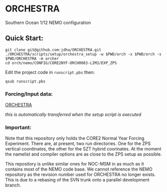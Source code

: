 # ORCHESTRA
Southern Ocean 1/12 NEMO configuration

## Quick Start:

```
git clone git@github.com:jdha/ORCHESTRA.git
./ORCHESTRA/scripts/setup/orchestra_setup -w $PWD/orch -x $PWD/orch -s $PWD/ORCHESTRA -m archer
cd orch/nemo/CONFIG/CORE2NYF-ORCH0083-LIM3/EXP_ZPS
```
Edit the project code in  `runscript.pbs` then:
```
qsub runscript.pbs
```

### Forcing/Input data:

[ORCHESTRA](http://gws-access.ceda.ac.uk/public/jmmp_collab/ORCHESTRA)

_this is automatically transferred when the setup script is executed_

### Important:

Note that this repository only holds the CORE2 Normal Year Forcing Experiment. There are, at present, two run directories. One for the ZPS vertical coordinates, the other for the SZT hybrid coorinates. At the moment the namelist and compiler options are as close to the ZPS setup as possible. 

This repository is unlike similar ones for NOC-MSM in as much as it contains most of the NEMO code base. We cannot reference the NEMO repository as the revision number used for ORCHESTRA no longer exists. This is due to a rebasing of the SVN trunk onto a parallel development branch.
